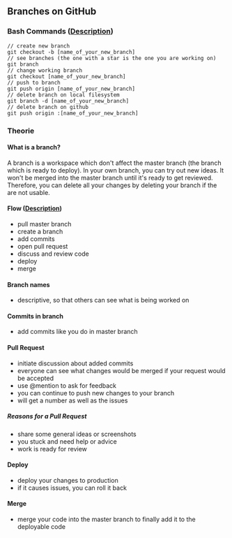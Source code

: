 ## Branches on GitHub
### Bash Commands ([Description](https://github.com/Kunena/Kunena-Forum/wiki/Create-a-new-branch-with-git-and-manage-branches))
```
// create new branch
git checkout -b [name_of_your_new_branch]
// see branches (the one with a star is the one you are working on)
git branch
// change working branch
git checkout [name_of_your_new_branch]
// push to branch
git push origin [name_of_your_new_branch]
// delete branch on local filesystem
git branch -d [name_of_your_new_branch]
// delete branch on github
git push origin :[name_of_your_new_branch]
```
### Theorie
#### What is a branch?
A branch is a workspace which don't affect the master branch (the branch which is ready to deploy). In your own branch, you can try out new ideas. It won't be merged into the master branch until it's ready to get reviewed. Therefore, you can delete all your changes by deleting your branch if the are not usable.

#### Flow ([Description](https://guides.github.com/introduction/flow/))
- pull master branch
- create a branch
- add commits
- open pull request
- discuss and review code
- deploy
- merge

#### Branch names
- descriptive, so that others can see what is being worked on

#### Commits in branch
- add commits like you do in master branch

#### Pull Request
- initiate discussion about added commits
- everyone can see what changes would be merged if your request would be accepted
- use @mention to ask for feedback
- you can continue to push new changes to your branch
- will get a number as well as the issues

##### Reasons for a Pull Request
- share some general ideas or screenshots
- you stuck and need help or advice
- work is ready for review

#### Deploy
- deploy your changes to production
- if it causes issues, you can roll it back

#### Merge
- merge your code into the master branch to finally add it to the deployable code
